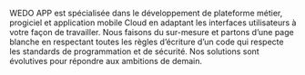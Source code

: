 WEDO APP est spécialisée dans le développement de plateforme métier, progiciel et application mobile Cloud en adaptant les interfaces utilisateurs à votre façon de travailler. Nous faisons du sur-mesure et partons d’une page blanche en respectant toutes les règles d’écriture d’un code qui respecte les standards de programmation et de sécurité. Nos solutions sont évolutives pour répondre aux ambitions de demain.

<!--

**Here are some ideas to get you started:**

🙋‍♀️ A short introduction - what is your organization all about?
🌈 Contribution guidelines - how can the community get involved?
👩‍💻 Useful resources - where can the community find your docs? Is there anything else the community should know?
🍿 Fun facts - what does your team eat for breakfast?
🧙 Remember, you can do mighty things with the power of [Markdown](https://docs.github.com/github/writing-on-github/getting-started-with-writing-and-formatting-on-github/basic-writing-and-formatting-syntax)
-->
